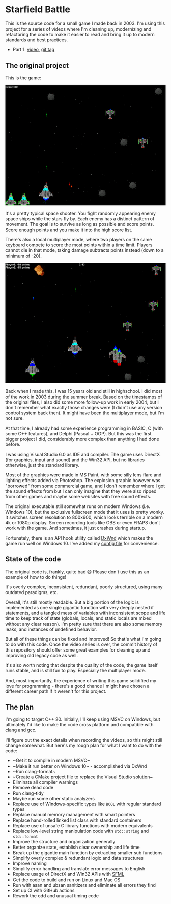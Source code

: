 # Starfield Battle

This is the source code for a small game I made back in 2003.
I'm using this project for a series of videos
where I'm cleaning up, modernizing and refactoring the code
to make it easier to read and bring it up to modern standards and best practices.

* Part 1: [video](https://youtu.be/aZR1y_zwNLw), [git tag](https://github.com/lethal-guitar/StarfieldBattle/commits/episode1)

## The original project

This is the game:

![](screenshots/gameplay.png?raw=true "Starfield Battle gameplay screenshot")

It's a pretty typical space shooter.
You fight randomly appearing enemy space ships
while the stars fly by. Each enemy has
a distinct pattern of movement.
The goal is to survive as long as possible and score points.
Score enough points and you make it into the high score list.

There's also a local multiplayer mode,
where two players on the same keyboard compete
to score the most points within a time limit.
Players cannot die in that mode,
taking damage subtracts points instead (down to a minimum of -20).

![](screenshots/multiplayer.png?raw=true "Starfield Battle multiplayer screenshot")

Back when I made this, I was 15 years old and still in highschool.
I did most of the work in 2003 during the summer break.
Based on the timestamps of the original files,
I also did some more follow-up work in early 2004,
but I don't remember what exactly those changes were
(I didn't use any version control system back then).
It might have been the multiplayer mode,
but I'm not sure.

At that time, I already had some experience programming in BASIC,
C (with some C++ features),
and Delphi (Pascal + OOP).
But this was the first bigger project I did,
considerably more complex than anything I had done before.

I was using Visual Studio 6.0 as IDE and compiler.
The game uses DirectX (for graphics, input and sound) and the Win32 API,
but no libraries otherwise,
just the standard library.

Most of the graphics were made in MS Paint,
with some silly lens flare and lighting effects added via Photoshop.
The explosion graphic however was "borrowed" from some commercial game,
and I don't remember where I got the sound effects from but I can only
imagine that they were also ripped from other games and maybe some
websites with free sound effects.

The original executable still somewhat runs on modern Windows (i.e. Windows 10),
but the exclusive fullscreen mode that it uses is pretty wonky.
It switches screen resolution to 800x600,
which looks terrible on a modern 4k or 1080p display.
Screen recording tools like OBS or even FRAPS don't work with the game.
And sometimes, it just crashes during startup.

Fortunately, there is an API hook utility called [DxWnd](https://sourceforge.net/projects/dxwnd/)
which makes the game run well on Windows 10.
I've added my [config file](https://raw.githubusercontent.com/lethal-guitar/StarfieldBattle/main/Starfield%20Battle.dxw) for convenience.

## State of the code

The original code is, frankly, quite bad 😄
Please don't use this as an example of how to do things!

It's overly complex, inconsistent, redundant, poorly structured,
using many outdated paradigms, etc.

Overall, it's still mostly readable.
But a big portion of the logic is implemented as one single gigantic
function with very deeply nested if statements,
and a tangled mess of variables with
inconsistent scope and life time to keep track of state
(globals, locals, and static locals are mixed without any clear reason).
I'm pretty sure that there are also some memory leaks,
and instances of undefined behavior.

But all of these things can be fixed and improved!
So that's what I'm going to do with this code.
Once the video series is over,
the commit history of this repository should offer some
great examples for cleaning up and improving old legacy code
as well.

It's also worth noting that despite the quality of the code,
the game itself runs stable,
and is still fun to play.
Especially the multiplayer mode.

And, most importantly,
the experience of writing this game solidified my love
for programming - there's a good chance I might have chosen
a different career path if it weren't for this project.

## The plan

I'm going to target C++ 20.
Initially, I'll keep using MSVC on Windows,
but ultimately I'd like to make the code cross platform
and compatible with clang and gcc.

I'll figure out the exact details when recording the videos,
so this might still change somewhat.
But here's my rough plan for what I want to do with the code:

* ~Get it to compile in modern MSVC~
* ~Make it run better on Windows 10~ - accomplished via DxWnd
* ~Run clang-format~
* ~Create a CMake project file to replace the Visual Studio solution~
* Eliminate all compiler warnings
* Remove dead code
* Run clang-tidy
* Maybe run some other static analyzers
* Replace use of Windows-specific types like `BOOL` with regular standard types
* Replace manual memory management with smart pointers
* Replace hand-rolled linked list class with standard containers
* Replace use of unsafe C library functions with modern equivalents
* Replace low-level string manipulation code with `std::string` and `std::format`
* Improve the structure and organization generally
* Better organize state, establish clear ownership and life time
* Break up the gigantic main function by extracting smaller sub functions
* Simplify overly complex & redundant logic and data structures
* Improve naming
* Simplify error handling and translate error messages to English
* Replace usage of DirectX and Win32 APIs with [SFML](https://www.sfml-dev.org/)
* Get the code to build and run on Linux and Mac OS
* Run with asan and ubsan sanitizers and eliminate all errors they find
* Set up CI with GitHub actions
* Rework the odd and unusual timing code
